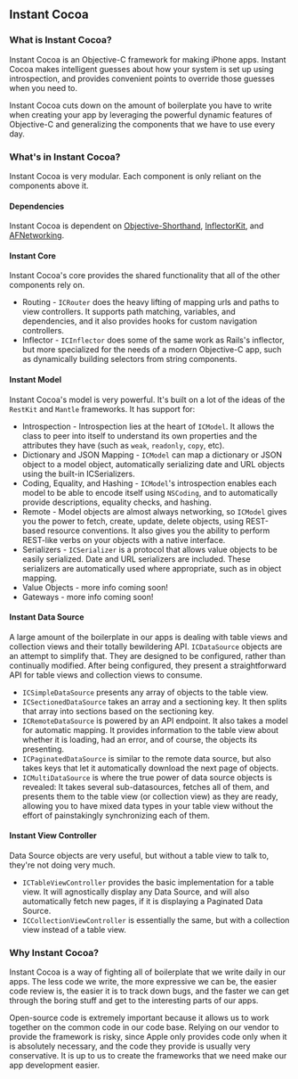 ## Instant Cocoa

### What is Instant Cocoa?

Instant Cocoa is an Objective-C framework for making iPhone apps. Instant Cocoa makes intelligent guesses about how your system is set up using introspection, and provides convenient points to override those guesses when you need to.

Instant Cocoa cuts down on the amount of boilerplate you have to write when creating your app by leveraging the powerful dynamic features of Objective-C and generalizing the components that we have to use every day.

### What's in Instant Cocoa?

Instant Cocoa is very modular. Each component is only reliant on the components above it.

#### Dependencies

Instant Cocoa is dependent on [Objective-Shorthand](https://github.com/khanlou/Objective-Shorthand), [InflectorKit](https://github.com/mattt/InflectorKit), and [AFNetworking](https://github.com/AFNetworking/AFNetworking). 

#### Instant Core

Instant Cocoa's core provides the shared functionality that all of the other components rely on. 

* Routing - `ICRouter` does the heavy lifting of mapping urls and paths to view controllers. It supports path matching, variables, and dependencies, and it also provides hooks for custom navigation controllers.
* Inflector - `ICInflector` does some of the same work as Rails's inflector, but more specialized for the needs of a modern Objective-C app, such as dynamically building selectors from string components.

#### Instant Model

Instant Cocoa's model is very powerful. It's built on a lot of the ideas of the `RestKit` and `Mantle` frameworks. It has support for:

* Introspection - Introspection lies at the heart of `ICModel`. It allows the class to peer into itself to understand its own properties and the attributes they have (such as `weak`, `readonly`, `copy`, etc).
* Dictionary and JSON Mapping - `ICModel` can map a dictionary or JSON object to a model object, automatically serializing date and URL objects using the built-in ICSerializers.
* Coding, Equality, and Hashing - `ICModel`'s introspection enables each model to be able to encode itself using `NSCoding`, and to automatically provide descriptions, equality checks, and hashing.
* Remote - Model objects are almost always networking, so `ICModel` gives you the power to fetch, create, update, delete objects, using REST-based resource conventions. It also gives you the ability to perform REST-like verbs on your objects with a native interface.
* Serializers - `ICSerializer` is a protocol that allows value objects to be easily serialized. Date and URL serializers are included. These serializers are automatically used where appropriate, such as in object mapping.
* Value Objects - more info coming soon!
* Gateways - more info coming soon!

#### Instant Data Source

A large amount of the boilerplate in our apps is dealing with table views and collection views and their totally bewildering API. `ICDataSource` objects are an attempt to simplify that. They are designed to be configured, rather than continually modified. After being configured, they present a straightforward API for table views and collection views to consume.

* `ICSimpleDataSource` presents any array of objects to the table view.
* `ICSectionedDataSource` takes an array and a sectioning key. It then splits that array into sections based on the sectioning key.
* `ICRemoteDataSource` is powered by an API endpoint. It also takes a model for automatic mapping. It provides information to the table view about whether it is loading, had an error, and of course, the objects its presenting.
* `ICPaginatedDataSource` is similar to the remote data source, but also takes keys that let it automatically download the next page of objects.
*  `ICMultiDataSource` is where the true power of data source objects is revealed: It takes several sub-datasources, fetches all of them, and presents them to the table view (or collection view) as they are ready, allowing you to have mixed data types in your table view without the effort of painstakingly synchronizing each of them.

#### Instant View Controller

Data Source objects are very useful, but without a table view to talk to, they're not doing very much.

* `ICTableViewController` provides the basic implementation for a table view. It will agnostically display any Data Source, and will also automatically fetch new pages, if it is displaying a Paginated Data Source.
* `ICCollectionViewController` is essentially the same, but with a collection view instead of a table view.

### Why Instant Cocoa?

Instant Cocoa is a way of fighting all of boilerplate that we write daily in our apps. The less code we write, the more expressive we can be, the easier code review is, the easier it is to track down bugs, and the faster we can get through the boring stuff and get to the interesting parts of our apps.

Open-source code is extremely important because it allows us to work together on the common code in our code base. Relying on our vendor to provide the framework is risky, since Apple only provides code only when it is absolutely necessary, and the code they provide is usually very conservative. It is up to us to create the frameworks that we need make our app development easier.

